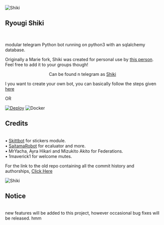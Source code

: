 <IMG SRC = "https://telegra.ph/file/d551b6a03367e1e704df6.jpg" ALT ="Shiki">
<H2 ALIGN = LEFT>Ryougi Shiki</H2><BR>

 modular telegram Python bot running on python3 with an sqlalchemy database.

Originally a Marie fork, Shiki was created for personal use by [this person](https://t.me/Its_Shu2). Feel free to add it to your groups though!

<P ALIGN = CENTER>Can be found n telegram as <a href="https://t.me/Shiki_rbot/">Shiki</A></P>

I you want to create your own bot, you can basically follow the steps given [here](https://github.com/PaulSonOfLars/tgbot/blob/master/README.md)

OR

[![Deploy](https://www.herokucdn.com/deploy/button.svg)](https://heroku.com/deploy?template=https://github.com/Shu343/Ryougi-Shiki) ![Docker](https://github.com/EagleUnion/Shiki/workflows/Docker/badge.svg)

<H2 ALIGN =LEFT>Credits</H2><BR>
• <a href="https://github.com/skittles9823/SkittBot">Skittbot</A> for stickers module.<BR>
• <a href="https://github.com/AnimeKaizoku/SaitamaRobot">SaitamaRobot</A> for ecaluator and more.<BR>
• MrYacha, Ayra Hikari and Mizukito Akito for Federations.<BR>
• 1maverick1 for welcome mutes.<BR>

For the link to the old repo containing all the commit history and authorships, <a href="https://github.com/rsktg/Phoenix.git">Click Here</A>

<img src = "https://telegra.ph/file/025c4b6e40213881b5620.mp4" alt ="Shiki">
<H2 ALGIN =LEFT>Notice</H2><BR>
new features will be added to this project, however occasional bug fixes will be released.
hmm
